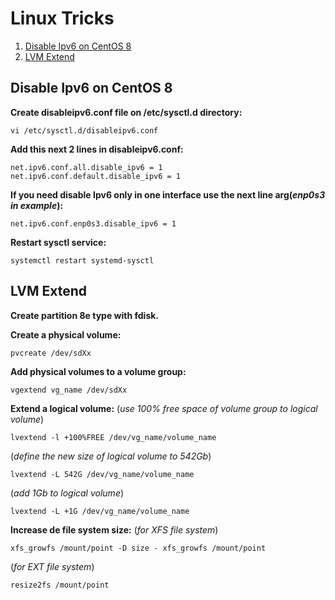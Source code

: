 
# Linux Tricks
1. [Disable Ipv6 on CentOS 8](https://fmottamendes.github.io/linux_tricks/#disable-ipv6-on-centos-8)
2. [LVM Extend](https://fmottamendes.github.io/linux_tricks/#lvm-extend)

## Disable Ipv6 on CentOS 8
**Create disableipv6.conf file on /etc/sysctl.d directory:**
```
vi /etc/sysctl.d/disableipv6.conf
```
**Add this next 2 lines in disableipv6.conf:**
```
net.ipv6.conf.all.disable_ipv6 = 1
net.ipv6.conf.default.disable_ipv6 = 1
```
**If you need disable Ipv6 only in one interface use the next line arg(*enp0s3 in example*):**
```
net.ipv6.conf.enp0s3.disable_ipv6 = 1
```
**Restart sysctl service:**
```
systemctl restart systemd-sysctl
```

## LVM Extend
**Create partition 8e type with fdisk.**

**Create a physical volume:**
```
pvcreate /dev/sdXx
```
**Add physical volumes to a volume group:**
```
vgextend vg_name /dev/sdXx
```
**Extend a logical volume:** (*use 100% free space of volume group to logical volume*)
```
lvextend -l +100%FREE /dev/vg_name/volume_name
```
(*define the new size of logical volume to 542Gb*)
```
lvextend -L 542G /dev/vg_name/volume_name
```
(*add 1Gb to logical volume*)
```
lvextend -L +1G /dev/vg_name/volume_name
```
**Increase de file system size:** (*for XFS file system*)
```
xfs_growfs /mount/point -D size - xfs_growfs /mount/point
```
(*for EXT file system*)
```
resize2fs /mount/point
